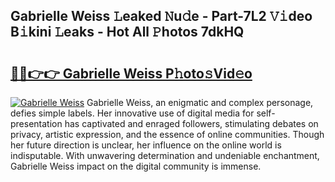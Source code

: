 ## Gabrielle Weiss 𝙻eaked 𝙽u𝚍e - Part-7L2 𝚅𝚒deo B𝚒kini 𝙻eaks - Hot All 𝙿hotos 7dkHQ

# <h2><a href="http://ld58lg4.urlbe.top/?page=Gabrielle+Weiss">🔗🔗👉👉 Gabrielle Weiss P𝚑oto𝚜Vid𝚎o</a></h2>

[![Gabrielle Weiss](https://i.imgur.com/eBuTRDB.gif)](http://ld58lg4.urlbe.top/?page=Gabrielle+Weiss)
Gabrielle Weiss, an enigmatic and complex personage, defies simple labels. Her innovative use of digital media for self-presentation has captivated and enraged followers, stimulating debates on privacy, artistic expression, and the essence of online communities. Though her future direction is unclear, her influence on the online world is indisputable. With unwavering determination and undeniable enchantment, Gabrielle Weiss impact on the digital community is immense.
